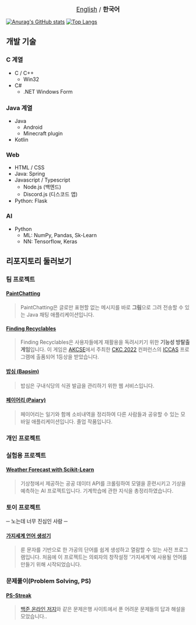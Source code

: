 <p align="center">
<big><a href="https://github.com/DoubleDeltas/DoubleDeltas/blob/master/README.md">English</a> / <b>한국어</b></big></p>

[![Anurag's GitHub stats](https://github-readme-stats.vercel.app/api?username=DoubleDeltas)](https://github.com/anuraghazra/github-readme-stats)
[![Top Langs](https://github-readme-stats.vercel.app/api/top-langs/?username=DoubleDeltas&layout=compact&theme=light&langs_count=8)](https://github.com/anuraghazra/github-readme-stats)

## 개발 기술
### C 계열
* C / C++
	* Win32
* C#
	* .NET Windows Form

### Java 계열
* Java
	* Android
	* Minecraft plugin
* Kotlin

### Web
* HTML / CSS
* Java: Spring
* Javascript / Typescript
	* Node.js (백엔드)
	* Discord.js (디스코드 앱)
* Python: Flask

### AI
* Python
	* ML: NumPy, Pandas, Sk-Learn
	* NN: Tensorflow, Keras

## 리포지토리 둘러보기

### 팀 프로젝트
#### [PaintChatting](https://github.com/yunseunghyeok/PaintChatting)
> PaintChatting은 글로만 표현할 없는 메시지를 바로 **그림**으로 그려 전송할 수 있는 Java 채팅 애플리케이션입니다.

#### [Finding Recyclables](https://github.com/2022-ICCAS-Team8/recycle-PartTimeJob)
> Finding Recyclables은 사용자들에게 재활용을 독려시키기 위한 **기능성 방탈출 게임**입니다. 이 게임은 [AKCSE](https://www.akcse.ca/)에서 주최한 [CKC 2022](http://akcse.ca/ckc2022/) 컨퍼런스의 [ICCAS](http://akcse.ca/ckc2022/index.php?gt=pro/pro06) 프로그램에 출품되어 1등상을 받았습니다.

#### [밥심 (Bapsim)](https://github.com/CapstoneDesign-Plus/CapstoneDesign2022)
> 밥심은 구내식당의 식권 발급을 관리하기 위한 웹 서비스입니다.

#### [페이어리 (Paiary)](https://github.com/Graduation-23)
> 페이어리는 일기와 함께 소비내역을 정리하여 다른 사람들과 공유할 수 있는 모바일 애플리케이션입니다. 졸업 작품입니다.

### 개인 프로젝트

### 실험용 프로젝트
#### [Weather Forecast with Scikit-Learn](https://github.com/DoubleDeltas/WeatherForecastWithSklearn)
> 기상청에서 제공하는 공공 데이터 API를 크롤링하여 모델을 훈련시키고 기상을 예측하는 AI 프로젝트입니다. 기계학습에 관한 지식을 총정리하였습니다.

### 토이 프로젝트
─ 노는데 너무 진심인 사람 ─

#### [가지세계 언어 생성기](https://github.com/DoubleDeltas/BranchWorldLangMaker)
> 룬 문자를 기반으로 한 가공의 단어를 쉽게 생성하고 열람할 수 있는 사전 프로그램입니다. 처음에 이 프로젝트는 의뢰자의 창작설정 '가지세계'에 사용될 언어를 만들기 위해 시작되었습니다.

### 문제풀이(Problem Solving, PS)
#### [PS-Streak](https://github.com/DoubleDeltas/PS-Streak)
> [백준 온라인 저지](https://www.acmicpc.net/)와 같은 문제은행 사이트에서 푼 어려운 문제들의 답과 해설을 모았습니다..
